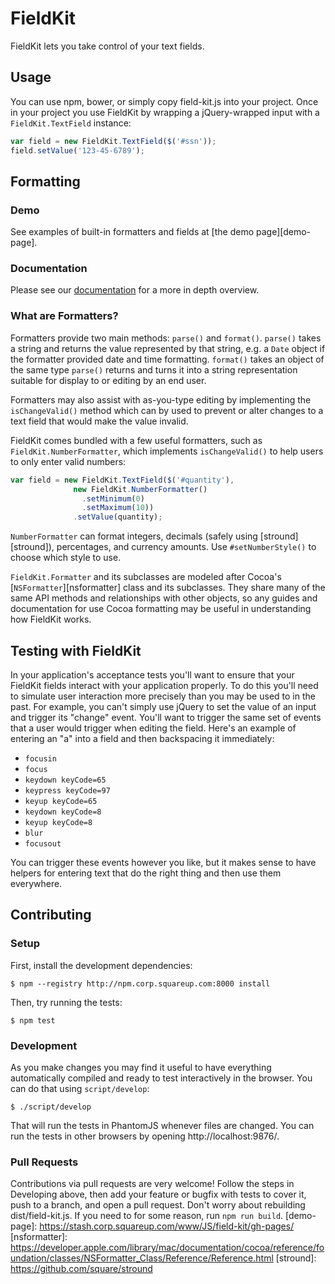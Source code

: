 # FieldKit

FieldKit lets you take control of your text fields.

## Usage

You can use npm, bower, or simply copy field-kit.js into your project. Once in
your project you use FieldKit by wrapping a jQuery-wrapped input with a
`FieldKit.TextField` instance:

```js
var field = new FieldKit.TextField($('#ssn'));
field.setValue('123-45-6789');
```

## Formatting

### Demo

See examples of built-in formatters and fields at [the demo page][demo-page].

### Documentation
Please see our [documentation](docs/) for a more in depth overview.

### What are Formatters?

Formatters provide two main methods: `parse()` and `format()`. `parse()` takes
a string and returns the value represented by that string, e.g. a `Date` object
if the formatter provided date and time formatting. `format()` takes an object
of the same type `parse()` returns and turns it into a string representation
suitable for display to or editing by an end user.

Formatters may also assist with as-you-type editing by implementing the
`isChangeValid()` method which can by used to prevent or alter changes to a
text field that would make the value invalid.

FieldKit comes bundled with a few useful formatters, such as
`FieldKit.NumberFormatter`, which implements `isChangeValid()` to help users to
only enter valid numbers:

```js
var field = new FieldKit.TextField($('#quantity'),
              new FieldKit.NumberFormatter()
                .setMinimum(0)
                .setMaximum(10))
              .setValue(quantity);
```

`NumberFormatter` can format integers, decimals (safely using
[stround][stround]), percentages, and currency amounts. Use `#setNumberStyle()`
to choose which style to use.

`FieldKit.Formatter` and its subclasses are modeled after Cocoa's
[`NSFormatter`][nsformatter] class and its subclasses. They share many of the
same API methods and relationships with other objects, so any guides and
documentation for use Cocoa formatting may be useful in understanding how
FieldKit works.

## Testing with FieldKit

In your application's acceptance tests you'll want to ensure that your FieldKit
fields interact with your application properly. To do this you'll need to
simulate user interaction more precisely than you may be used to in the past.
For example, you can't simply use jQuery to set the value of an input and
trigger its "change" event. You'll want to trigger the same set of events that
a user would trigger when editing the field. Here's an example of entering an
"a" into a field and then backspacing it immediately:

* `focusin`
* `focus`
* `keydown keyCode=65`
* `keypress keyCode=97`
* `keyup keyCode=65`
* `keydown keyCode=8`
* `keyup keyCode=8`
* `blur`
* `focusout`

You can trigger these events however you like, but it makes sense to have
helpers for entering text that do the right thing and then use them everywhere.

## Contributing

### Setup

First, install the development dependencies:

```
$ npm --registry http://npm.corp.squareup.com:8000 install
```

Then, try running the tests:

```
$ npm test
```

### Development

As you make changes you may find it useful to have everything automatically
compiled and ready to test interactively in the browser. You can do that using
`script/develop`:

```
$ ./script/develop
```

That will run the tests in PhantomJS whenever files are changed. You can run
the tests in other browsers by opening http://localhost:9876/.

### Pull Requests

Contributions via pull requests are very welcome! Follow the steps in
Developing above, then add your feature or bugfix with tests to cover it, push
to a branch, and open a pull request. Don't worry about rebuilding
dist/field-kit.js. If you need to for some reason, run `npm run build`.
[demo-page]: https://stash.corp.squareup.com/www/JS/field-kit/gh-pages/
[nsformatter]: https://developer.apple.com/library/mac/documentation/cocoa/reference/foundation/classes/NSFormatter_Class/Reference/Reference.html
[stround]: https://github.com/square/stround
